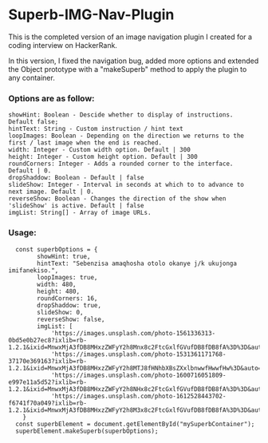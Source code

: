 # Superb-IMG-Nav-Plugin
This is the completed version of an image navigation plugin I created for a coding interview on HackerRank.

In this version, I fixed the navigation bug, added more options and extended the Object prototype with a "makeSuperb" method to apply the plugin to any container.

### Options are as follow:
```
showHint: Boolean - Descide whether to display of instructions. Default false;
hintText: String - Custom instruction / hint text
loopImages: Boolean - Depending on the direction we returns to the first / last image when the end is reached.
width: Integer - Custom width option. Default | 300
height: Integer - Custom height option. Default | 300
roundCorners: Integer - Adds a rounded corner to the interface. Default | 0.
dropShaddow: Boolean - Default | false
slideShow: Integer - Interval in seconds at which to to advance to next image. Default | 0. 
reverseShow: Boolean - Changes the direction of the show when 'slideShow' is active. Default | false
imgList: String[] - Array of image URLs. 
```
### Usage:

```
  const superbOptions = {
        showHint: true,
        hintText: "Sebenzisa amaqhosha otolo okanye j/k ukujonga imifanekiso.",
        loopImages: true,
        width: 480,
        height: 480,
        roundCorners: 16,
        dropShaddow: true,
        slideShow: 0,
        reverseShow: false,
        imgList: [
            'https://images.unsplash.com/photo-1561336313-0bd5e0b27ec8?ixlib=rb-1.2.1&ixid=MnwxMjA3fDB8MHxzZWFyY2h8Mnx8c2FtcGxlfGVufDB8fDB8fA%3D%3D&auto=format&fit=crop&w=500&q=60',
            'https://images.unsplash.com/photo-1531361171768-37170e369163?ixlib=rb-1.2.1&ixid=MnwxMjA3fDB8MHxzZWFyY2h8MTJ8fHNhbXBsZXxlbnwwfHwwfHw%3D&auto=format&fit=crop&w=500&q=60',
            'https://images.unsplash.com/photo-1600716051809-e997e11a5d52?ixlib=rb-1.2.1&ixid=MnwxMjA3fDB8MHxzZWFyY2h8NHx8c2FtcGxlfGVufDB8fDB8fA%3D%3D&auto=format&fit=crop&w=500&q=60',
            'https://images.unsplash.com/photo-1612528443702-f6741f70a049?ixlib=rb-1.2.1&ixid=MnwxMjA3fDB8MHxzZWFyY2h8M3x8c2FtcGxlfGVufDB8fDB8fA%3D%3D&auto=format&fit=crop&w=500&q=60']
    }
  const superbElement = document.getElementById("mySuperbContainer");
  superbElement.makeSuperb(superbOptions);
```
